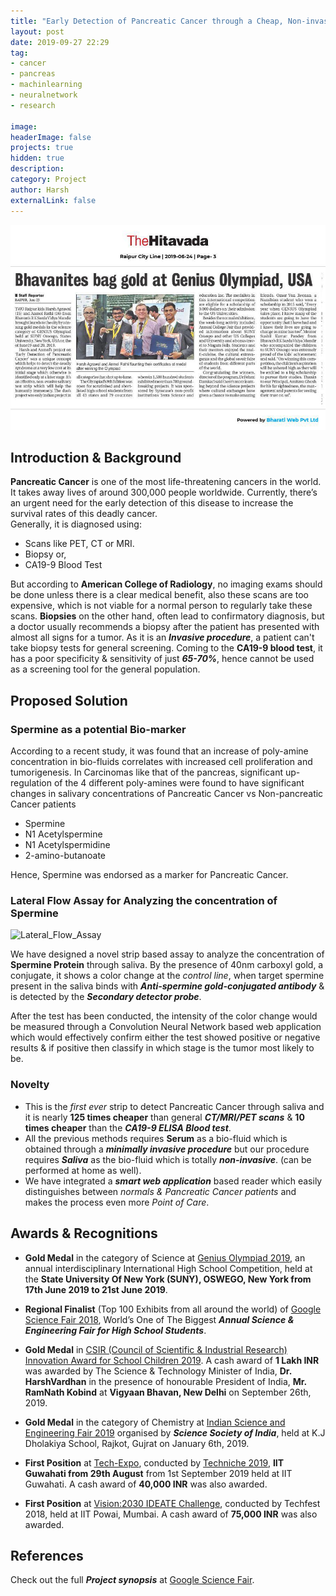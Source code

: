 ```yaml
---
title: "Early Detection of Pancreatic Cancer through a Cheap, Non-invasive Salivary Test"
layout: post
date: 2019-09-27 22:29
tag: 
- cancer
- pancreas
- machinlearning
- neuralnetwork
- research

image: 
headerImage: false
projects: true
hidden: true 
description:
category: Project
author: Harsh
externalLink: false
---
```

![Press Release](/assets/img25.jpg)

## Introduction & Background

**Pancreatic Cancer** is one of the most life-threatening cancers in the world. It takes away lives of around 300,000 people worldwide. Currently, there’s an urgent need for the early detection of this disease to increase the survival rates of this deadly cancer.   
Generally, it is diagnosed using:
- Scans like PET, CT or MRI.  
- Biopsy or,
- CA19-9 Blood Test

But according to **American College of Radiology**, no imaging exams should be done unless there is a clear medical benefit, also these scans are too expensive, which is not viable for a normal person to regularly take these scans. 
**Biopsies** on the other hand, often lead to confirmatory diagnosis, but a doctor usually recommends a biopsy after the patient has presented with almost all signs for a tumor. As it is an **_Invasive procedure_**, a patient can't take biopsy tests for general screening. 
Coming to the **CA19-9 blood test**, it has a poor specificity & sensitivity of just **_65-70%_**, hence cannot be used as a screening tool for the general population. 

## Proposed Solution

### Spermine as a potential Bio-marker

According to a recent study, it was found that an increase of poly-amine concentration in bio-fluids correlates with increased cell proliferation and tumorigenesis. In Carcinomas like that of the pancreas, significant  up-regulation of the 4 different poly-amines were found to have significant changes in salivary concentrations of Pancreatic Cancer vs Non-pancreatic Cancer patients 
- Spermine
- N1 Acetylspermine
- N1 Acetylspermidine
- 2-amino-butanoate 

Hence, Spermine was endorsed as a marker for Pancreatic Cancer.

### Lateral Flow Assay for Analyzing the concentration of Spermine

![Lateral_Flow_Assay](https://groeptms1316.files.wordpress.com/2013/02/assay-config.jpg)

We have designed a novel strip based assay to analyze the concentration of **Spermine Protein**  through saliva. By the presence of 40nm carboxyl gold, a conjugate, it shows a color change at the _control line_, when target spermine present in the saliva binds with **_Anti-spermine gold-conjugated antibody_** & is detected by the **_Secondary detector probe_**.  

After the test has been conducted, the intensity of the color change would be measured through a Convolution Neural Network based web application which would effectively confirm either the test showed positive or negative results & if positive then classify in which stage is the tumor most likely to be. 

### Novelty
* This is the _first ever_ strip to detect Pancreatic Cancer through saliva and it is nearly **125 times cheaper** than general **_CT/MRI/PET scans_** & **10 times cheaper** than the **_CA19-9 ELISA Blood test_**.
* All the previous methods requires **Serum** as a bio-fluid which is obtained through a **_minimally invasive procedure_** but our procedure requires **_Saliva_** as the bio-fluid which is totally **_non-invasive_**. (can be performed at home as well). 
* We have integrated a **_smart web application_** based reader which easily distinguishes between _normals & Pancreatic Cancer patients_ and makes the process even more _Point of Care_.

## Awards & Recognitions
* **Gold Medal** in the category of Science at [Genius Olympiad 2019](https://www.geniusolympiad.org/), an annual interdisciplinary International High School Competition, held at the **State University Of New York (SUNY), OSWEGO, New York from 17th June 2019 to 21st June 2019**.

* **Regional Finalist** (Top 100 Exhibits from all around the world) of [Google Science Fair 2018](https://www.googlesciencefair.com/), World’s One of The Biggest **_Annual Science & Engineering Fair for High School Students_**.

* **Gold Medal** in [CSIR (Council of Scientific & Industrial Research) Innovation Award for School Children 2019](https://www.csir.res.in/careeraward/csir-innovation-award-school-children-ciasc-2019-last-date-extended-upto-30st-april-2019). A cash award of **1 Lakh INR** was awarded by The Science & Technology Minister of India, **Dr. HarshVardhan** in the presence of honourable President of India, **Mr. RamNath Kobind** at **Vigyaan Bhavan, New Delhi** on September 26th, 2019.

* **Gold Medal** in the category of Chemistry at [Indian Science and Engineering Fair 2019](http://www.sciencesociety.in/insef/openconf.php) organised by **_Science Society of India_**, held at K.J Dholakiya School, Rajkot, Gujrat on January 6th, 2019.

* **First Position** at [Tech-Expo](https://techniche.org/competitions#techexpo), conducted by [Techniche 2019](https://techniche.org), **IIT Guwahati from 29th August** from 1st September 2019 held at IIT Guwahati. A cash award of **40,000 INR** was also awarded. 

* **First Position** at [Vision:2030 IDEATE Challenge](https://www.techfest.org/competitions#ideate-section), conducted by Techfest 2018, held at IIT Powai, Mumbai. A cash award of **75,000 INR** was also awarded. 

## References
Check out the full **_Project synopsis_** at [Google Science Fair](https://www.googlesciencefair.com/projects/2018/1e2bf23dd1fad8110ab15c43dddaef4081c30fae2f40e613d6237f7bd049d1b6).
